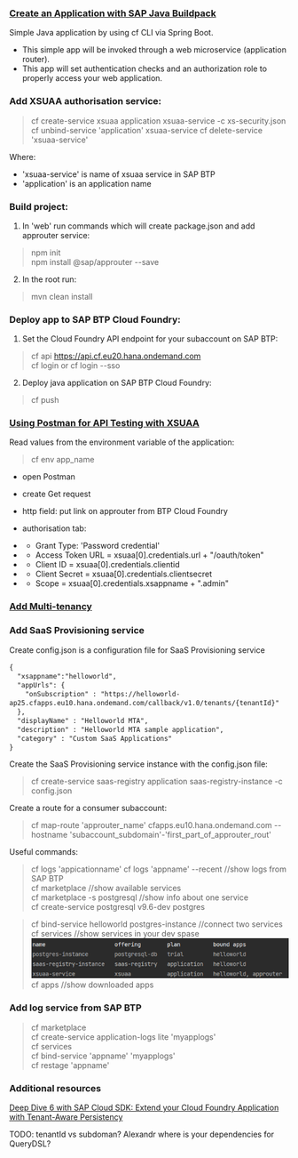### [Create an Application with SAP Java Buildpack](https://developers.sap.com/tutorials/btp-cf-buildpacks-java-create.html)   
Simple Java application by using cf CLI via Spring Boot.
- This simple app will be invoked through a web microservice (application router).
- This app will set authentication checks and an authorization role to properly access
your web application.

### Add XSUAA authorisation service:
> cf create-service xsuaa application xsuaa-service -c xs-security.json  
> cf unbind-service 'application' xsuaa-service 
> cf delete-service 'xsuaa-service'

Where:  
- 'xsuaa-service' is name of xsuaa service in SAP BTP  
- 'application' is an application name


### Build project:  
1. In 'web' run commands which will create package.json and add approuter service:
> npm init  
> npm install @sap/approuter --save  
> 
2. In the root run:
> mvn clean install

### Deploy app to SAP BTP Cloud Foundry:  
1. Set the Cloud Foundry API endpoint for your subaccount on SAP BTP:  
> cf api https://api.cf.eu20.hana.ondemand.com  
> cf login or cf login --sso  

2. Deploy java application on SAP BTP Cloud Foundry:  
> cf push  

### [Using Postman for API Testing with XSUAA](https://blogs.sap.com/2020/03/02/using-postman-for-api-testing-with-xsuaa/)  
Read values from the environment variable of the application:
> cf env app_name

- open Postman
- create Get request
- http field: put link on approuter from BTP Cloud Foundry

- authorisation tab:  
- - Grant Type: 'Password credential'
- - Access Token URL = xsuaa[0].credentials.url + "/oauth/token"
- - Client ID = xsuaa[0].credentials.clientid
- - Client Secret = xsuaa[0].credentials.clientsecret
- - Scope = xsuaa[0].credentials.xsappname + ".admin"


### [Add Multi-tenancy](https://developers.sap.com/tutorials/cp-cf-security-xsuaa-multi-tenant.html)
### Add SaaS Provisioning service
Create config.json is a configuration file for SaaS Provisioning service
```
{
  "xsappname":"helloworld",
  "appUrls": {
    "onSubscription" : "https://helloworld-ap25.cfapps.eu10.hana.ondemand.com/callback/v1.0/tenants/{tenantId}"
  },
  "displayName" : "Helloworld MTA",
  "description" : "Helloworld MTA sample application",
  "category" : "Custom SaaS Applications"
}
```
Create the SaaS Provisioning service instance with the config.json file:  
> cf create-service saas-registry application saas-registry-instance -c config.json

Create a route for a consumer subaccount:  
> cf map-route 'approuter_name' cfapps.eu10.hana.ondemand.com --hostname 'subaccount_subdomain'-'first_part_of_approuter_rout'

Useful commands:
>cf logs 'appicationname'
> cf logs 'appname' --recent //show logs from SAP BTP  
> cf marketplace //show available services  
> cf marketplace -s postgresql //show info about one service  
> cf create-service postgresql v9.6-dev postgres  

> cf bind-service helloworld postgres-instance //connect two services
> cf services //show services in your dev spase
> ![img.png](img.png)  
> cf apps //show downloaded apps

### Add log service from SAP BTP
>cf marketplace  
>cf create-service application-logs lite 'myapplogs'  
>cf services  
>cf bind-service 'appname' 'myapplogs'  
>cf restage 'appname'  

### Additional resources
[Deep Dive 6 with SAP Cloud SDK: Extend your Cloud Foundry Application with Tenant-Aware Persistency](https://blogs.sap.com/2017/12/20/deep-dive-6-with-sap-s4hana-cloud-sdk-extend-your-cloud-foundry-application-with-tenant-aware-persistency/)

TODO:
tenantId vs subdoman?
Alexandr where  is your dependencies for QueryDSL?